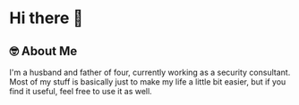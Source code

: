 # Hi there 👋

## 🤓 About Me
I'm a husband and father of four, currently working as a security consultant. Most of my stuff is basically just to make my life a little bit easier, but if you find it useful, feel free to use it as well.  
